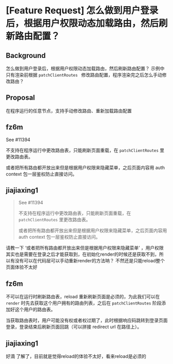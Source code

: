 # [Feature Request] 怎么做到用户登录后，根据用户权限动态加载路由，然后刷新路由配置？

## Background

怎么做到用户登录后，根据用户权限动态加载路由，然后刷新路由配置？
示例中只有渲染前根据 `patchClientRoutes ` 修改路由配置，程序渲染完之后怎么手动修改路由？

## Proposal

在程序运行的任意节点，支持手动修改路由、重新加载路由配置

## fz6m

See #11394

不支持在程序运行中更改路由表，只能刷新页面重载，在 `patchClientRoutes` 里更改路由表。

或者把所有路由都开放出来但是根据用户权限来隐藏菜单，之后页面内容用 auth context 包一层鉴权防止直接访问。

## jiajiaxing1

> See #11394
>
> 不支持在程序运行中更改路由表，只能刷新页面重载，在 `patchClientRoutes` 里更改路由表。
>
> 或者把所有路由都开放出来但是根据用户权限来隐藏菜单，之后页面内容用 auth context 包一层鉴权防止直接访问。

请教一下 ‘或者把所有路由都开放出来但是根据用户权限来隐藏菜单’ ，用户权限其实也是需要在登录之后才能获取到，在初始化render的时候还是获取不到，所以有没有可以在代码层可以手动重新render的方法呐？ 不然还是只能reload整个页面体验不太好

## fz6m

不可以在运行时刷新路由表，reload 重新刷新页面是必须的，为此我们可以在 `render` 时先去获取这个用户拥有的路由列表，之后在 `patchClientRoutes` 阶段添加好这个用户的路由表。

当获取路由表时，用户可能没有权或者权过期了，此时根据响应码跳转到登录页面登录，登录结束后刷新页面回跳（可以拼接 redirect url 在路径上）。

## jiajiaxing1

好滴 了解了，目前就是觉得reload的体验不太好，看来reload是必须的
